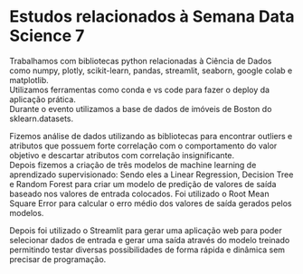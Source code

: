 # Estudos relacionados à Semana Data Science 7  
Trabalhamos com bibliotecas python relacionadas à Ciência de Dados como numpy, plotly, scikit-learn, pandas, streamlit, seaborn, google colab e matplotlib.  
Utilizamos ferramentas como conda e vs code para fazer o deploy da aplicação prática.  
Durante o evento utilizamos a base de dados de imóveis de Boston do sklearn.datasets.  

Fizemos análise de dados utilizando as bibliotecas para encontrar outliers e atributos que possuem forte correlação com o comportamento do valor objetivo e descartar atributos com correlação insignificante.  
Depois fizemos a criação de três modelos de machine learning de aprendizado supervisionado: Sendo eles a Linear Regression, Decision Tree e Random Forest para criar um modelo de predição de valores de saída baseado nos valores de entrada colocados. Foi utilizado o Root Mean Square Error para calcular o erro médio dos valores de saída gerados pelos modelos.

Depois foi utilizado o Streamlit para gerar uma aplicação web para poder selecionar dados de entrada e gerar uma saída através do modelo treinado permitindo testar diversas possibilidades de forma rápida e dinâmica sem precisar de programação.



